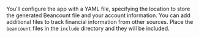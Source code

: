 You'll configure the app with a YAML file, specifying the location to store the generated Beancount file and your account information.
You can add additional files to track financial information from other sources. Place the `beancount` files in the `include` directory and they
will be included.
